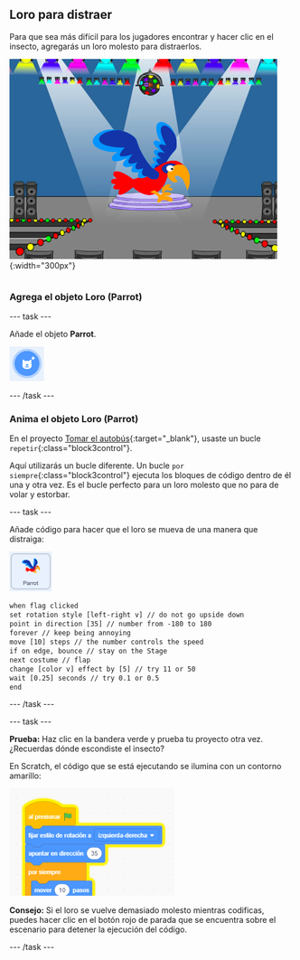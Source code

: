## Loro para distraer

<div style="display: flex; flex-wrap: wrap">
<div style="flex-basis: 200px; flex-grow: 1; margin-right: 15px;">
Para que sea más difícil para los jugadores encontrar y hacer clic en el insecto, agregarás un loro molesto para distraerlos. 
</div>
<div>

![Un loro colorido en el Escenario.](images/parrot-distraction.png){:width="300px"}

</div>
</div>

### Agrega el objeto Loro (Parrot)

--- task ---

Añade el objeto **Parrot**.

![El icono "Elegir un objeto".](images/sprite-button.png)

--- /task ---

### Anima el objeto Loro (Parrot)

En el proyecto [Tomar el autobús](https://projects.raspberrypi.org/en/projects/catch-the-bus){:target="_blank"}, usaste un bucle `repetir`{:class="block3control"}.

Aquí utilizarás un bucle diferente. Un bucle `por siempre`{:class="block3control"} ejecuta los bloques de código dentro de él una y otra vez. Es el bucle perfecto para un loro molesto que no para de volar y estorbar.

--- task ---

Añade código para hacer que el loro se mueva de una manera que distraiga:

![El objeto loro.](images/parrot-sprite.png)


```blocks3
when flag clicked
set rotation style [left-right v] // do not go upside down
point in direction [35] // number from -180 to 180
forever // keep being annoying
move [10] steps // the number controls the speed
if on edge, bounce // stay on the Stage
next costume // flap
change [color v] effect by [5] // try 11 or 50
wait [0.25] seconds // try 0.1 or 0.5
end
```

--- /task ---

--- task ---

**Prueba:** Haz clic en la bandera verde y prueba tu proyecto otra vez. ¿Recuerdas dónde escondiste el insecto?

En Scratch, el código que se está ejecutando se ilumina con un contorno amarillo:

![](images/running-code.png)

**Consejo:** Si el loro se vuelve demasiado molesto mientras codificas, puedes hacer clic en el botón rojo de parada que se encuentra sobre el escenario para detener la ejecución del código.

--- /task ---

